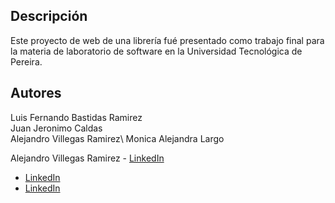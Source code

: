 ## Descripción
Este proyecto de web de una librería fué presentado como trabajo final para la materia de laboratorio de software en la Universidad Tecnológica de Pereira.

## Autores
Luis Fernando Bastidas Ramirez  
Juan Jeronimo Caldas\
Alejandro Villegas Ramirez\ Monica Alejandra Largo 

Alejandro Villegas Ramirez - [LinkedIn](https://www.linkedin.com/in/alejandrovillegasramirez) 
- [LinkedIn](https://www.linkedin.com/in/monica-alejandra-largo-calvo-081b79253/)
- [LinkedIn](https://www.linkedin.com/in/luis-bastidas-0b36781a6/) 

